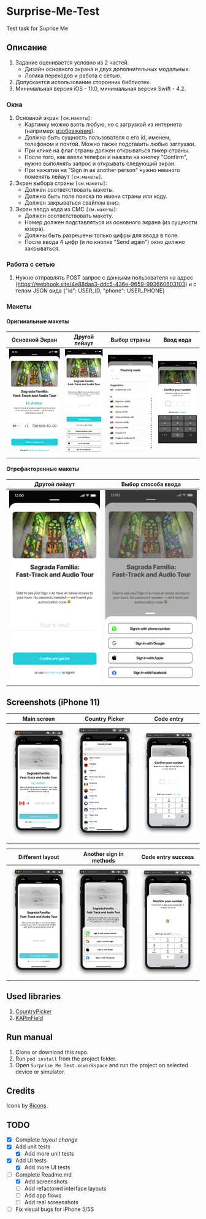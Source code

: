 # Surprise-Me-Test
Test task for Suprise Me

## Описание
 1. Задание оценивается условно из 2 частей:
    - Дизайн основного экрана и двух дополнительных модальных.
    - Логика переходов и работа с сетью.
 2. Допускается использование сторонних библиотек.
 3. Минимальная версия iOS - 11.0, минимальная версия Swift - 4.2.
 
### Окна
  1. Основной экран `[см.макеты]`:
     - Картинку можно взять любую, но с загрузкой из интернета (например: [изображение](https://app.surprizeme.ru/media/store/1186_i1KaYnj_8DuYTzc.jpg)).
     - Должна быть сущность пользователя с его id, именем, телефоном и почтой. Можно также подставить любые заглушки.
     - При клике на флаг страны должен открываться пикер страны.
     - После того, как ввели телефон и нажали на кнопку "Confirm", нужно выполнять запрос и открывать следующий экран.
     - При нажатии на "Sign in as another person" нужно немного поменять лейаут `[см.макеты]`.
  2. Экран выбора страны `[см.макеты]`:
     - Должен соответствовать макеты.
     - Должно быть поле поиска по имени страны или коду.
     - Должен закрываться свайпом вниз.
  3. Экран ввода кода из СМС `[см.макеты]`:
     - Должен соответствовать макету.
     - Номер должен подставляться из основного экрана (из сущности юзера).
     - Должны быть разрешены только цифры для ввода в поле.
     - После ввода 4 цифр (и по кнопке "Send again") окно должно закрываться.

### Работа с сетью
  1. Нужно отправлять POST запрос с данными пользователя на адрес (https://webhook.site/4e88daa3-ddc5-436e-9659-993660603103) и с телом JSON вида {"id": USER_ID, "phone": USER_PHONE}

### Макеты
#### Оригинальные макеты
| Основной Экран | Другой лейаут | Выбор страны | Ввод кода |
| --- | --- | --- | --- |
| ![Main screen](https://github.com/un0dvendig/Surprise-Me-Test/blob/assets/Layouts/Original/1%20step%402x.jpg) | ![Different layout](https://github.com/un0dvendig/Surprise-Me-Test/blob/assets/Layouts/Original/not%20you%20sign%20in%20email%402x.jpg) | ![Country picker](https://github.com/un0dvendig/Surprise-Me-Test/blob/assets/Layouts/Original/country%20code%402x.jpg) | ![Code entry](https://github.com/un0dvendig/Surprise-Me-Test/blob/assets/Layouts/Original/Code%402x.jpg) |

#### Отрефакторенные макеты
| Другой лейаут | Выбор способа ввода |
| --- | --- |
| <img src="https://github.com/un0dvendig/Surprise-Me-Test/blob/assets/Layouts/Refactored/different%20layout.png" width="300"> | <img src="https://github.com/un0dvendig/Surprise-Me-Test/blob/assets/Layouts/Refactored/sign%20in%20method%20choice.png" width="300"> |


## Screenshots (iPhone 11)
| Main screen | Country Picker | Code entry |
| --- | --- | --- | 
| ![Screenshot main screen](https://github.com/un0dvendig/Surprise-Me-Test/blob/assets/Screenshots/Main%20Screen%20(iPhone%2011).png) | ![Screenshot country picker](https://github.com/un0dvendig/Surprise-Me-Test/blob/assets/Screenshots/Country%20Picker%20(iPhone%2011).png) | ![Screenshot code entry](https://github.com/un0dvendig/Surprise-Me-Test/blob/assets/Screenshots/Code%20Entry%20(iPhone%2011).png) | 

| Different layout | Another sign in methods | Code entry success|
| --- | --- | --- |
| ![Screenshot different layout](https://github.com/un0dvendig/Surprise-Me-Test/blob/assets/Screenshots/Different%20Layout%20(iPhone%2011).png) | ![Screenshot sign in methods](https://github.com/un0dvendig/Surprise-Me-Test/blob/assets/Screenshots/Sign%20in%20methods%20(iPhone%2011).png) | ![Screenshot code entry success](https://github.com/un0dvendig/Surprise-Me-Test/blob/assets/Screenshots/Code%20Entry%20Success%20(iPhone%2011).png) |

## Used libraries
  1. [CountryPicker](https://github.com/SURYAKANTSHARMA/CountryPicker)
  2. [KAPinField](https://github.com/kirualex/KAPinField)

## Run manual
 1. Clone or download this repo.
 2. Run `pod install` from the project folder.
 3. Open `Surprise Me Test.xcworkspace` and run the project on selected device or simulator.
 
 ## Credits
 Icons by [8icons](https://icons8.com).
 
 ## TODO
  - [X] Complete *layout change*
  - [X] Add unit tests
     - [X] Add more unit tests
  - [X] Add UI tests
     - [X] Add more UI tests
  - [ ] Complete Readme.md
     - [X] Add screenshots
     - [ ] Add refactored interface layouts
     - [ ] Add app flows
     - [ ] Add real screenshots
  - [ ] Fix visual bugs for iPhone 5/5S
